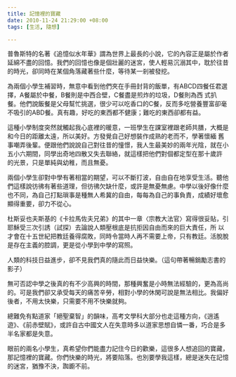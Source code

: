 ```yaml
---
title: 記憶裡的寶藏
date: 2010-11-24 21:29:00 +08:00
tags: [生活, 隨想]

---
```


 普魯斯特的名著《追憶似水年華》謂為世界上最長的小說，它的內容正是屬於作者延綿不盡的回憶。我們的回憶也像是個壯麗的迷宮，使人輕易沉溺其中，耽於往昔的時光，卻同時在某個角落藏著些什麼，等待某一剎被發挖。  
  
 為兩個小學生補習時，無意中看到他們夾在手冊封背的飯單，有ABCD四餐任君選擇，A餐屬於中餐，B餐則是中西合壁，C餐盡是煎炸的垃圾，D餐則為西 式扒餐。他們說飯餐是父母幫忙挑選，很少可以吃香口的C餐，反而多吃營養豐富卻毫不吸引的ABD餐。真有趣，好吃的東西都不健康；難吃的東西卻都有益。  
  
 這種小學制度突然就觸起我心底裡的暖意，一班學生在課室裡跟老師共膳，大概是和今日的距離太遠，所以美好。方發覺自己好想裝作成熟的老而不，學著懷緬 舊事嘲弄後輩。便跟他們說說自己對往昔的憧憬，我人生最美妙的兩年光陰，就在小五小六期間，同學出奇地四散又失去聯絡，就這樣把他們對個都定型在那十歲許 的光景，只是單純與幼稚，而且無憂。  
  
 兩個小學生卻對中學有著相當的期望，可以不斷打波，自由自在地享受生活。聽他們這樣說彷彿有著些道理，但彷彿欠缺什麼，或許是無憂無慮。中學以後好像什麼也不同，為自己打點瑣事是種無人希冀的自由，每每為自己的事負責，成績好壞愈顯得重要，卻力不從心。  
  
 杜斯妥也夫斯基的《卡拉馬佐夫兄弟》的其中一章〈宗教大法官〉寫得很妥貼，引耶穌受三次引誘（試探）去論說人類壓根底是抗拒因自由而來的巨大責任，所 以才會在十五世紀把教廷養得腐敗，同時令當時人再不需要上帝，只有教廷。活脫脫是存在主義的腔調，更是從小學到中學的寫照。  
  
 人類的科技日益進步，卻不見我們真的隨此而日益快樂。（這句帶著暢銷勵志書的影子）  
  
 無可否認中學之後真的有不少高興的時間，那種興奮是小時無法經驗的，更為高尚的。可是我們卻又承受每天的痛苦辛勞，相對小學的休閑可說是無法相比。我偏好後者，不用太快樂，只需要不用不快樂就夠。  
  
 總難免有點道家「絕聖棄智」的韻味，高考文學科大部分也走這種方向，《逍遙遊》、《前赤壁賦》，或許自古中國文人在失意時多以道家思想自憐一番，巧合是多半名家都是失意。  
  
 眼前的兩名小學生，真希望你們能盡力記住今日的歡樂，這很多人想追回的寶藏，那記憶裡的寶藏。你們快樂的時光，將要陷落。也別要學我這樣，總是迷失在記憶的迷宮，猶豫不決，踟躕不前。
